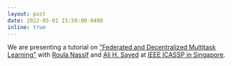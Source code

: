 ```yaml
---
layout: post
date: 2022-05-01 15:59:00-0400
inline: true
---
```


We are presenting a tutorial on ["Federated and Decentralized Multitask Learning"](https://2022.ieeeicassp.org/tutorials.php#tut19) with [Roula Nassif](https://roulanassif.github.io) and [Ali H. Sayed](https://asl.epfl.ch) at [IEEE ICASSP in Singapore](https://2022.ieeeicassp.org).

